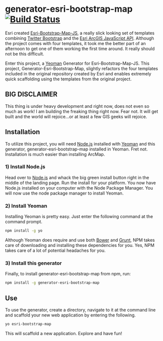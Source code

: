 # generator-esri-bootstrap-map [![Build Status](https://secure.travis-ci.org/knu2xs/generator-esri-bootstrap-map.png?branch=master)](https://travis-ci.org/knu2xs/generator-esri-bootstrap-map)

Esri created [Esri-Bootstrap-Map-JS](https://github.com/Esri/bootstrap-map-js), a really slick looking set of templates combining [Twitter Bootstrap](http://getbootstrap.com) and the [Esri ArcGIS JavaScript API](https://developers.arcgis.com/javascript/). Although the project comes with four templates, it took me the better part of an afternoon to get one of them working the first time around. It really should not be this difficult.

Enter this project, a [Yeoman](http://yeoman.io/) Generator for Esri-Bootstrap-Map-JS. This project, Generator-Esri-Bootstrap-Map, slightly refactors the four templates included in the original repository created by Esri and enables extremely quick scaffolding using the templates from the original project.

## BIG DISCLAIMER
This thing is under heavy development and right now, does not even so much as work! I am building the freaking thing right now. Fear not. It will get built and the world will rejoice...or at least a few GIS geeks will rejoice.

## Installation

To utilize this project, you will need [Node.js](http://nodejs.org/) installed with [Yeoman](http://yeoman.io) and this generator, generator-esri-bootstrap-map installed in Yeoman. Fret not. Installation is much easier than installing ArcMap.

### 1) Install Node.js

Head over to [Node.js](http://nodejs.org/) and whack the big green install button right in the middle of the landing page. Run the install for your platform. You now have Node.js installed on your computer with the Node Package Manager. You will now use the node package manager to install Yeoman.

### 2) Install Yeoman
Installing Yeoman is pretty easy. Just enter the following command at the command prompt.

```bash
npm install -g yo
```

Although Yeoman does require and use both [Bower](http://bower.io) and [Grunt](http://gruntjs.com/), NPM takes care of downloading and installing these dependencies for you. Yes, NPM takes care of a lot of potential headaches for you.

### 3) Install this generator

Finally, to install generator-esri-bootstrap-map from npm, run:

```bash
npm install -g generator-esri-bootstrap-map
```


## Use

To use the generator, create a directory, navigate to it at the command line and scaffold your new web application by entering the following. 

```bash
yo esri-bootstrap-map
```

This will scaffold a new application. Explore and have fun!
